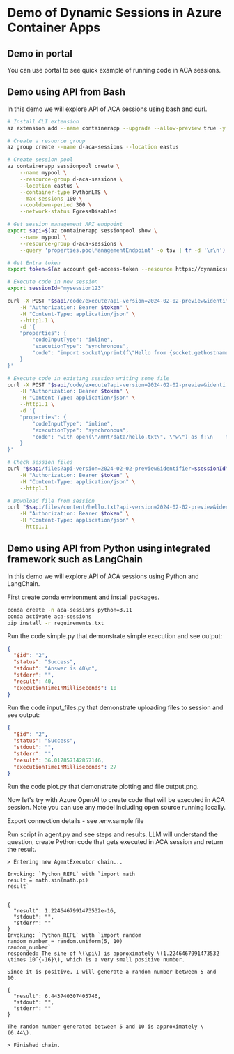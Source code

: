 # Demo of Dynamic Sessions in Azure Container Apps
## Demo in portal
You can use portal to see quick example of running code in ACA sessions.

## Demo using API from Bash
In this demo we will explore API of ACA sessions using bash and curl.

```bash
# Install CLI extension
az extension add --name containerapp --upgrade --allow-preview true -y

# Create a resource group
az group create --name d-aca-sessions --location eastus

# Create session pool
az containerapp sessionpool create \
    --name mypool \
    --resource-group d-aca-sessions \
    --location eastus \
    --container-type PythonLTS \
    --max-sessions 100 \
    --cooldown-period 300 \
    --network-status EgressDisabled

# Get session management API endpoint
export sapi=$(az containerapp sessionpool show \
    --name mypool \
    --resource-group d-aca-sessions \
    --query 'properties.poolManagementEndpoint' -o tsv | tr -d '\r\n')

# Get Entra token
export token=$(az account get-access-token --resource https://dynamicsessions.io --query accessToken -o tsv)

# Execute code in new session
export sessionId="mysession123"

curl -X POST "$sapi/code/execute?api-version=2024-02-02-preview&identifier=$sessionId" \
    -H "Authorization: Bearer $token" \
    -H "Content-Type: application/json" \
    --http1.1 \
    -d '{
    "properties": {
        "codeInputType": "inline",
        "executionType": "synchronous",
        "code": "import socket\nprint(f\"Hello from {socket.gethostname()}!\")"
    }
}'

# Execute code in existing session writing some file
curl -X POST "$sapi/code/execute?api-version=2024-02-02-preview&identifier=$sessionId" \
    -H "Authorization: Bearer $token" \
    -H "Content-Type: application/json" \
    --http1.1 \
    -d '{
    "properties": {
        "codeInputType": "inline",
        "executionType": "synchronous",
        "code": "with open(\"/mnt/data/hello.txt\", \"w\") as f:\n    f.write(\"Hello from session!\")"
    }
}'

# Check session files
curl "$sapi/files?api-version=2024-02-02-preview&identifier=$sessionId" \
    -H "Authorization: Bearer $token" \
    -H "Content-Type: application/json" \
    --http1.1

# Download file from session
curl "$sapi/files/content/hello.txt?api-version=2024-02-02-preview&identifier=$sessionId" \
    -H "Authorization: Bearer $token" \
    -H "Content-Type: application/json" \
    --http1.1
```

## Demo using API from Python using integrated framework such as LangChain
In this demo we will explore API of ACA sessions using Python and LangChain.

First create conda environment and install packages.

```bash
conda create -n aca-sessions python=3.11
conda activate aca-sessions
pip install -r requirements.txt
```

Run the code simple.py that demonstrate simple execution and see output:

```json
{
  "$id": "2",
  "status": "Success",
  "stdout": "Answer is 40\n",
  "stderr": "",
  "result": 40,
  "executionTimeInMilliseconds": 10
}
```

Run the code input_files.py that demonstrate uploading files to session and see output:

```json
{
  "$id": "2",
  "status": "Success",
  "stdout": "",
  "stderr": "",
  "result": 36.017857142857146,
  "executionTimeInMilliseconds": 27
}
```

Run the code plot.py that demonstrate plotting and file output.png.

Now let's try with Azure OpenAI to create code that will be executed in ACA session. Note you can use any model including open source running locally.

Export connection details - see .env.sample file

Run script in agent.py and see steps and results. LLM will understand the question, create Python code that gets executed in ACA session and return the result.

```
> Entering new AgentExecutor chain...

Invoking: `Python_REPL` with `import math
result = math.sin(math.pi)
result`


{
  "result": 1.2246467991473532e-16,
  "stdout": "",
  "stderr": ""
}
Invoking: `Python_REPL` with `import random
random_number = random.uniform(5, 10)
random_number`
responded: The sine of \(\pi\) is approximately \(1.2246467991473532 \times 10^{-16}\), which is a very small positive number.

Since it is positive, I will generate a random number between 5 and 10.

{
  "result": 6.443740307405746,
  "stdout": "",
  "stderr": ""
}

The random number generated between 5 and 10 is approximately \(6.44\).

> Finished chain.
```